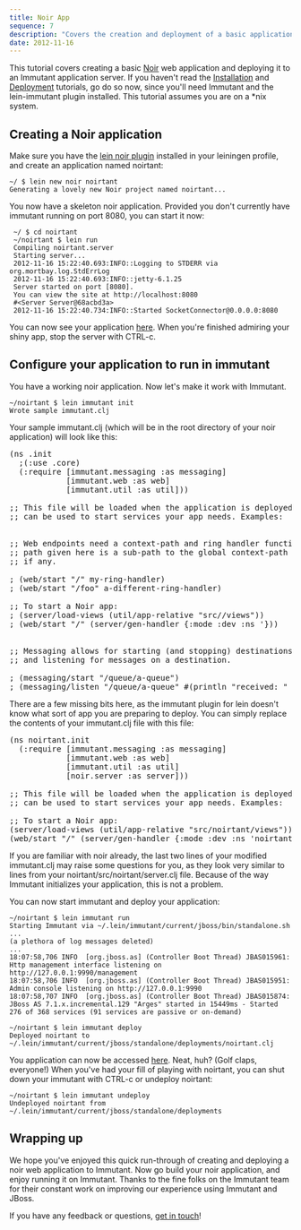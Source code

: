 ```yaml
---
title: Noir App
sequence: 7
description: "Covers the creation and deployment of a basic application"
date: 2012-11-16
---
```


This tutorial covers creating a basic [Noir] web application and deploying it 
to an Immutant application server. If you haven't read the [Installation][installing] and 
[Deployment][deployment] tutorials, go do so now, since you'll need Immutant 
and the lein-immutant plugin installed. This tutorial assumes you are on 
a *nix system.

## Creating a Noir application

Make sure you have the [lein noir plugin][lein-noir] installed in your leiningen profile,
and create an application named noirtant:

    ~/ $ lein new noir noirtant
    Generating a lovely new Noir project named noirtant...

You now have a skeleton noir application. Provided you don't currently have immutant 
running on port 8080, you can start it now:

     ~/ $ cd noirtant
     ~/noirtant $ lein run
     Compiling noirtant.server
     Starting server...
     2012-11-16 15:22:40.693:INFO::Logging to STDERR via org.mortbay.log.StdErrLog
     2012-11-16 15:22:40.693:INFO::jetty-6.1.25
     Server started on port [8080].
     You can view the site at http://localhost:8080
     #<Server Server@68acbd3a>
     2012-11-16 15:22:40.734:INFO::Started SocketConnector@0.0.0.0:8080

You can now see your application [here][noirtant]. When you're finished admiring your 
shiny app, stop the server with CTRL-c.

## Configure your application to run in immutant

You have a working noir application. Now let's make it work with Immutant.

    ~/noirtant $ lein immutant init
    Wrote sample immutant.clj

Your sample immutant.clj (which will be in the root directory of your noir 
application) will look like this:

<pre class="syntax clojure">(ns .init
  ;(:use .core)
  (:require [immutant.messaging :as messaging]
            [immutant.web :as web]
            [immutant.util :as util]))

;; This file will be loaded when the application is deployed to Immutant, and
;; can be used to start services your app needs. Examples:


;; Web endpoints need a context-path and ring handler function. The context
;; path given here is a sub-path to the global context-path for the app
;; if any.

; (web/start "/" my-ring-handler)
; (web/start "/foo" a-different-ring-handler)

;; To start a Noir app:
; (server/load-views (util/app-relative "src//views"))
; (web/start "/" (server/gen-handler {:mode :dev :ns '}))


;; Messaging allows for starting (and stopping) destinations (queues & topics)
;; and listening for messages on a destination.

; (messaging/start "/queue/a-queue")
; (messaging/listen "/queue/a-queue" #(println "received: " %))
</pre>

There are a few missing bits here, as the immutant plugin for lein doesn't know 
what sort of app you are preparing to deploy. You can simply replace the contents of 
your immutant.clj file with this file:

<pre class="syntax clojure">(ns noirtant.init
  (:require [immutant.messaging :as messaging]
            [immutant.web :as web]
            [immutant.util :as util]
            [noir.server :as server]))

;; This file will be loaded when the application is deployed to Immutant, and
;; can be used to start services your app needs. Examples:

;; To start a Noir app:
(server/load-views (util/app-relative "src/noirtant/views"))
(web/start "/" (server/gen-handler {:mode :dev :ns 'noirtant}))
</pre>

If you are familiar with noir already, the last two lines of your modified immutant.clj 
may raise some questions for you, as they look very similar to lines from your 
noirtant/src/noirtant/server.clj file. Because of the way Immutant initializes your 
application, this is not a problem. 

You can now start immutant and deploy your application:

    ~/noirtant $ lein immutant run
    Starting Immutant via ~/.lein/immutant/current/jboss/bin/standalone.sh
    ... 
    (a plethora of log messages deleted)
    ...
    18:07:58,706 INFO  [org.jboss.as] (Controller Boot Thread) JBAS015961: Http management interface listening on http://127.0.0.1:9990/management
    18:07:58,706 INFO  [org.jboss.as] (Controller Boot Thread) JBAS015951: Admin console listening on http://127.0.0.1:9990
    18:07:58,707 INFO  [org.jboss.as] (Controller Boot Thread) JBAS015874: JBoss AS 7.1.x.incremental.129 "Arges" started in 15449ms - Started 276 of 368 services (91 services are passive or on-demand)
    
    ~/noirtant $ lein immutant deploy
    Deployed noirtant to ~/.lein/immutant/current/jboss/standalone/deployments/noirtant.clj

You application can now be accessed [here][noirtant-deployed]. Neat, huh? (Golf claps, 
everyone!) When you've had your fill of playing with noirtant, you can shut down your 
immutant with CTRL-c or undeploy noirtant:

    ~/noirtant $ lein immutant undeploy
    Undeployed noirtant from ~/.lein/immutant/current/jboss/standalone/deployments

## Wrapping up

We hope you've enjoyed this quick run-through of creating and deploying a noir 
web application to Immutant. Now go build your noir application, and enjoy running 
it on Immutant. Thanks to the fine folks on the Immutant team for their constant 
work on improving our experience using Immutant and JBoss.

If you have any feedback or questions, [get in touch]! 

[Noir]: https://github.com/noir-clojure/noir
[installing]: ../installation/
[deployment]: ../deploying/
[lein-noir]: https://github.com/ibdknox/lein-noir
[noirtant]: http://localhost:8080/
[noirtant-deployed]: http://localhost:8080/noirtant
[get in touch]: /community








